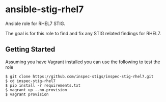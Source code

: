 # ansible-stig-rhel7

Ansible role for RHEL7 STIG.

The goal is for this role to find and fix any STIG related findings for RHEL7.

## Getting Started

Assuming you have Vagrant installed you can use the following to
test the role

```
$ git clone https://github.com/inspec-stigs/inspec-stig-rhel7.git
$ cd inspec-stig-rhel7
$ pip install -r requirements.txt
$ vagrant up --no-provision
$ vagrant provision
```
